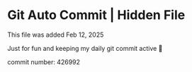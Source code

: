 # Git Auto Commit | Hidden File

This file was added Feb 12, 2025

Just for fun and keeping my daily git commit active 🤪

commit number: 426992

